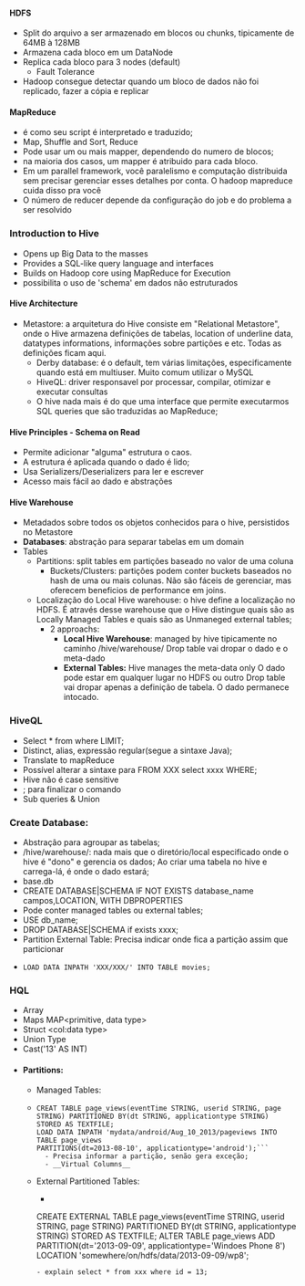 #### HDFS
- Split do arquivo a ser armazenado em blocos ou chunks, tipicamente de 64MB à 128MB
- Armazena cada bloco em um DataNode
- Replica cada bloco para 3 nodes (default)
  - Fault Tolerance
- Hadoop consegue detectar quando um bloco de dados não foi replicado, fazer a cópia e replicar
#### MapReduce
  - é como seu script é interpretado e traduzido;
  - Map, Shuffle and Sort, Reduce
  - Pode usar um ou mais mapper, dependendo do numero de blocos;
  - na maioria dos casos, um mapper é atribuido para cada bloco.
  - Em um parallel framework, você paralelismo e computação distribuida sem precisar gerenciar esses detalhes por conta. O hadoop mapreduce cuida disso pra você
  - O número de reducer depende da configuração do job e do problema a ser resolvido
  
### Introduction to Hive
  - Opens up Big Data to the masses
  - Provides a SQL-like query language and interfaces
  - Builds on Hadoop core using MapReduce for Execution
  - possibilita o uso de 'schema' em dados não estruturados
  #### Hive Architecture
  - Metastore: a arquitetura do Hive consiste em "Relational Metastore", onde o Hive armazena definições de tabelas, location of underline data, datatypes informations, informações sobre partições e etc. Todas as definições ficam aqui.
    - Derby database: é o default, tem várias limitações, especificamente quando está em multiuser. Muito comum utilizar o MySQL
    - HiveQL: driver responsavel por processar, compilar, otimizar e executar consultas
    - O hive nada mais é do que uma interface que permite executarmos SQL queries que são traduzidas ao MapReduce;
    
  #### Hive Principles - Schema on Read
  - Permite adicionar "alguma" estrutura o caos.
  - A estrutura é aplicada quando o dado é lido;
  - Usa Serializers/Deserializers para ler e escrever 
  - Acesso mais fácil ao dado e abstrações
  #### Hive Warehouse
  - Metadados sobre todos os objetos conhecidos para o hive, persistidos no Metastore
  - __Databases__: abstração para separar tabelas em um domain
  - Tables
    - Partitions: split tables em partições baseado no valor de uma coluna
      - Buckets/Clusters: partições podem conter buckets baseados no hash de uma ou mais colunas. Não são fáceis de gerenciar, mas oferecem beneficios de performance em joins.
    - Localização do Local Hive warehouse: o hive define a localização no HDFS. É através desse warehouse que o Hive distingue quais são as Locally Managed Tables e quais são as Unmaneged external tables;
      - 2 approachs:
        - __Local Hive Warehouse__: 
          managed by hive
          tipicamente no caminho /hive/warehouse/
          Drop table vai dropar o dado e o meta-dado
        - __External Tables:__ 
          Hive manages the meta-data only 
          O dado pode estar em qualquer lugar no HDFS ou outro
          Drop table vai dropar apenas a definição de tabela. O dado permanece intocado.

### HiveQL
  - Select * from where LIMIT;
  - Distinct, alias, expressão regular(segue a sintaxe Java);
  - Translate to mapReduce
  - Possível alterar a sintaxe para FROM XXX select xxxx WHERE;
  - Hive não é case sensitive
  - ; para finalizar o comando
  - Sub queries & Union

### Create Database:
  - Abstração para agroupar as tabelas;
  - /hive/warehouse/: nada mais que o diretório/local especificado onde o hive é "dono" e gerencia os dados; Ao criar uma tabela no hive e carrega-lá, é onde o dado estará;
  - base.db
  - CREATE DATABASE|SCHEMA IF NOT EXISTS database_name campos,LOCATION, WITH DBPROPERTIES
  - Pode conter managed tables ou external tables;
  - USE db_name;
  - DROP DATABASE|SCHEMA if exists xxxx; 
  - Partition External Table: Precisa indicar onde fica a partição assim que particionar
  - ``` CREATE [EXTERNAL] TABLE [IF NOT EXISTS] DB.TABLE_NAME [col_name], [PARTITIONED BY (col_name data_type)] [ROW FORMAT] [STORED AS file_format] [LOCATION hdfs_path] [TBLPROPERTIES (property_name= xxx)]; 
    LOAD DATA INPATH 'XXX/XXX/' INTO TABLE movies;
    ```

### HQL
  - Array<data type>
  - Maps MAP<primitive, data type>
  - Struct <col:data type>
  - Union Type 
  - Cast('13' AS INT)
  - #### Partitions:
    - Managed Tables:
    - ```
      CREAT TABLE page_views(eventTime STRING, userid STRING, page STRING) PARTITIONED BY(dt STRING, applicationtype STRING)
      STORED AS TEXTFILE;
      LOAD DATA INPATH 'mydata/android/Aug_10_2013/pageviews INTO TABLE page_views
      PARTITIONS(dt=2013-08-10', applicationtype='android');```
        - Precisa informar a partição, senão gera exceção;
        - __Virtual Columns__
    - External Partitioned Tables:
      - ```
      CREATE EXTERNAL TABLE page_views(eventTime STRING, userid STRING, page STRING) PARTITIONED BY(dt STRING, applicationtype STRING)
      STORED AS TEXTFILE;
      ALTER TABLE page_views ADD PARTITION(dt='2013-09-09', applicationtype='Windoes Phone 8') LOCATION 'somewhere/on/hdfs/data/2013-09-09/wp8';
      ```
      - explain select * from xxx where id = 13;
    
